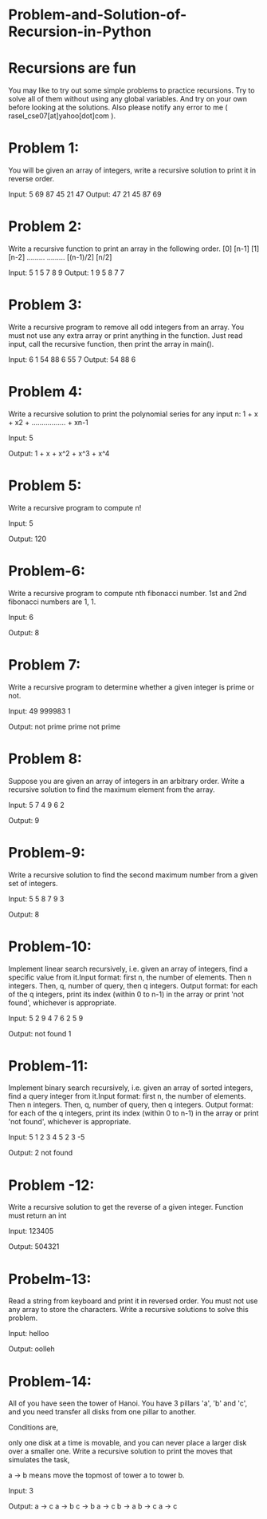 # Problem-and-Solution-of-Recursion-in-Python

# Recursions are fun

You may like to try out some simple problems to practice recursions. Try to solve all of them without using any global variables. And try on your own before looking at the solutions. Also please notify any error to me ( rasel_cse07[at]yahoo[dot]com ).

# Problem 1:

You will be given an array of integers, write a recursive solution to print it in reverse order.


Input:
5
69 87 45 21 47
Output:
47 21 45 87 69

# Problem 2:

Write a recursive function to print an array in the following order.
[0] [n-1]
[1] [n-2]
.........
.........
[(n-1)/2] [n/2]


Input:
5
1 5 7 8 9
Output:
1 9
5 8
7 7

# Problem 3:

Write a recursive program to remove all odd integers from an array. You must not use any extra array or print anything in the function. Just read input, call the recursive function, then print the array in main().


Input:
6
1 54 88 6 55 7
Output:
54 88 6

# Problem 4:

Write a recursive solution to print the polynomial series for any input n:
1 + x + x2 + ................. + xn-1


Input:
5

Output:
1 + x + x^2 + x^3 + x^4



# Problem 5:

Write a recursive program to compute n!


Input:
5

Output:
120


# Problem-6:

Write a recursive program to compute nth fibonacci number. 1st and 2nd fibonacci numbers are 1, 1.

Input:
6

Output:
8



# Problem 7:

Write a recursive program to determine whether a given integer is prime or not.


Input:
49
999983
1

Output:
not prime
prime
not prime


# Problem 8:

Suppose you are given an array of integers in an arbitrary order. Write a recursive solution to find the maximum element from the array.


Input:
5
7 4 9 6 2

Output:
9


# Problem-9:

Write a recursive solution to find the second maximum number from a given set of integers.

Input:
5
5 8 7 9 3

Output:
8


# Problem-10:

Implement linear search recursively, i.e. given an array of integers, find a specific value from it.Input format: first n, the number of elements. 
Then n integers. Then, q, number of query, then q integers. Output format: for each of the q integers, print its index (within 0 to n-1) in the array or print 'not found', whichever is appropriate.

Input:
5
2 9 4 7 6
2
5 9

Output:
not found
1

# Problem-11:

Implement binary search recursively, i.e. given an array of sorted integers, find a query integer from it.Input format: first n, the number of elements. Then n integers. Then, q, number of query, then q integers. Output format: for each of the q integers, print its index (within 0 to n-1) 
in the array or print 'not found', whichever is appropriate.

Input:
5
1 2 3 4 5
2
3 -5

Output:
2
not found

# Problem -12:

Write a recursive solution to get the reverse of a given integer. Function must return an int


Input:
123405

Output:
504321

# Probelm-13:

Read a string from keyboard and print it in reversed order. You must not use any array to store the characters. Write a recursive solutions to solve this problem.

Input:
helloo

Output:
oolleh

# Problem-14:

All of you have seen the tower of Hanoi. You have 3 pillars 'a', 'b' and 'c', and you need transfer all 
disks from one pillar to another. 

Conditions are, 

only one disk at a time is movable, and you can never place a 
larger disk over a smaller one. 
Write a recursive solution to print the moves that simulates the task,

a -> b means move the topmost of tower a to tower b.
<td>
Input:
3

Output:
a -> c
a -> b
c -> b
a -> c
b -> a
b -> c
a -> c
</td>

